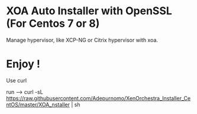 # XOA Auto Installer with OpenSSL (For Centos 7 or 8)
  Manage hypervisor, like XCP-NG or Citrix hypervisor with xoa.
# Enjoy !

Use curl 

run --> curl -sL https://raw.githubusercontent.com/Adepurnomo/XenOrchestra_Installer_CentOS/master/XOA_nstaller | sh
